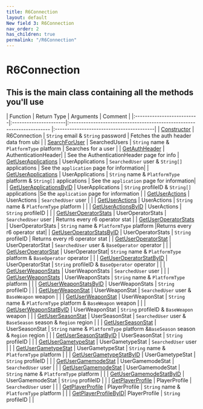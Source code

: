 ```yaml
---
title: R6Connection
layout: default
New field 3: R6Connection
nav_order: 2
has_children: true
permalink: "/R6Connection"
---
```


# R6Connection
## This is the main class containing all the methods you'll use

|  Function                           | Return Type            | Arguments                                                                                                      | Comment                                                    |
|:------------------------- -|:----------------------|:---------------------------------------------------------------------- |:-----------------------------------------|
| [Constructor](/R6Connection/R6connection) | R6Connection        | `String` email & `String` password                                                   | Fetches the auth header data from ubi  |
| [SearchForUser](/R6Connection/SearchForUser) | SearchedUsers      | `String` name & `PlatformType` platform                                    | Searches for a user                                |
| [GetAuthHeader](/R6Connection/GetAuthHeader) | AuthenticationHeader| | See the AuthenticationHeader page for info
| [GetUserApplications](/R6Connection/GetUserApplications) | UserApplications | `SearchedUser` user & `String[]` applications                          | See the `application` page for information|
| [GetUserApplications](/R6Connection/GetUserApplications) | UserApplications | `String` name & `PlatformType` platform & `String[]` applications | See the `application` page for information|
| [GetUserApplicationsByID](/R6Connection/GetUserApplications) | UserApplications | `String` profileID & `String[]` applications                     |Se the `application` page for information |
| [GetUserActions](/R6Connection/GetUserActions) | UserActions | `SearchedUser` user |  |
| [GetUserActions](/R6Connection/GetUserActions) | UserActions | `String` name & `PlatformType` platform | |
| [GetUserActionsByID](/R6Connection/GetUserActions) | UserActions | `String` profileID | |
| [GetUserOperatorStats](/R6Connection/GetUserOperatorStats) | UserOperatorStats | `SearchedUser` user | Returns every r6 operator stat |
| [GetUserOperatorStats](/R6Connection/GetUserOperatorStats) | UserOperatorStats | `String` name & `PlatformType` platform |Returns every r6 operator stat| 
| [GetUserOperatorStatsByID](/R6Connection/GetUserOperatorStats) | UserOperatorStats | `String` profileID | Returns every r6 operator stat |
| [GetUserOperatorStat](/R6Connection/GetUserOperatorStat) | UserOperatorStat | `SearchedUser` user & `BaseOperator` operator | |
| [GetUserOperatorStat](/R6Connection/GetUserOperatorStat) | UserOperatorStat| `String` name & `PlatformType` platform & `BaseOperator` operator | |
| [GetUserOperatorStatByID](/R6Connection/GetUserOperatorStat) | UserOperatorStat | `String` profileID & `BaseOperator` operator | |
| [GetUserWeaponStats](/R6Connection/GetUserWeaponStats) | UserWeaponStats | `SearchedUser` user | |
| [GetUserWeaponStats](/R6Connection/GetUserWeaponStats) | UserWeaponStats | `String` name & `PlatformType` platform | |
| [GetUserWeaponStatsByID](/R6Connection/GetUserWeaponStats) | UserWeaponStats | `String` profileID | |
| [GetUserWeaponStat](/R6Connection/GetUserWeaponStat) | UserWeaponStat | `SearchedUser` user &  `BaseWeapon` weapon | |
| [GetUserWeaponStat](/R6Connection/GetUserWeaponStat) | UserWeaponStat | `String` name & `PlatformType` platform & `BaseWeapon` weapon | |
| [GetUserWeaponStatByID](/R6Connection/GetUserWeaponStat) | UserWeaponStat | `String` profileID & `BaseWeapon` weapon | |
| [GetUserSeasonStat](/R6Connection/GetUserSeasonStat) | UserSeasonStat | `SearchedUser` user & `BaseSeason` season & `Region` region | |
| [GetUserSeasonStat](/R6Connection/GetUserSeasonStat) | UserSeasonStat | `String` name & `PlatformType` platform &`BaseSeason` season & `Region` region | | 
| [GetUserSeasonStatByID](/R6Connection/GetUserSeasonStat) | UserSeasonStat | `String` profileID | |
| [GetUserGametypeStat](/R6Connection/GetUserGametypeStat) | UserGametypeStat | `SearchedUser` user | |
| [GetUserGametypeStat](/R6Connection/GetUserGametypeStat) | UserGametypeStat | `String` name & `PlatformType` platform | |
| [GetUserGametypeStatByID](/R6Connection/GetUserGametypeStat) | UserGametypeStat | `String` profileID | |
| [GetUserGamemodeStat](/R6Connection/GetUserGamemodeStat) | UserGamemodeStat | `SearchedUser` user | |
| [GetUserGamemodeStat](/R6Connection/GetUserGamemodeStat) | UserGamemodeStat | `String` name & `PlatformType` platform | |
| [GetUserGamemodeStatByID](/R6Connection/GetUserGamemodeStat) | UserGamemodeStat | `String` profileID | |
| [GetPlayerProfile](/R6Connection/GetUserPlayerProfile) | PlayerProfile | `SearchedUser` user | |
| [GetPlayerProfile](/R6Connection/GetUserPlayerProfile) | PlayerProfile | `String` name & `PlatformType` platform | |
| [GetPlayerProfileByID](/R6Connection/GetUserPlayerProfile)| PlayerProfile | `String` profileID | |